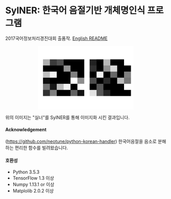# SylNER: 한국어 음절기반 개체명인식 프로그램
2017국어정보처리경진대회 출품작. [English README](./README.md)
<p align="center">
<img src="./sylner.png" width="300" height="200" align="center">
</p>
위의 이미지는 "실너"를 SylNER를 통해 이미지화 시킨 결과입니다.

#### Acknowledgement
(https://github.com/neotune/python-korean-handler)
한국어음절을 음소로 분해하는 편리한 함수를 빌려왔습니다.

#### 호환성
* Python 3.5.3 
* TensorFlow 1.3 이상
* Numpy 1.13.1 or 이상
* Matplolib 2.0.2 이상


